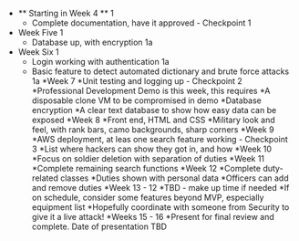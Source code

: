 * ** Starting in Week 4 ** 1
    * Complete documentation, have it approved - Checkpoint 1
* Week Five 1
    * Database up, with encryption 1a 
* Week Six 1
    * Login working with authentication 1a
    * Basic feature to detect automated dictionary and brute force attacks 1a
*Week 7
    *Unit testing and logging up - Checkpoint 2
    *Professional Development Demo is this week, this requires
        *A disposable clone VM to be compromised in demo
        *Database encryption
        *A clear text database to show how easy data can be exposed
*Week 8
    *Front end, HTML and CSS
    *Military look and feel, with rank bars, camo backgrounds, sharp corners
*Week 9
    *AWS deployment, at leas one search feature working - Checkpoint 3
    *List where hackers can show they got in, and how 
*Week 10
    *Focus on soldier deletion with separation of duties
*Week 11
    *Complete remaining search functions
*Week 12
    *Complete duty-related classes
    *Duties shown with personal data
    *Officers can add and remove duties
*Week 13 - 12 
    *TBD - make up time if needed
    *If on schedule, consider some features beyond MVP, especially equipment list
    *Hopefully coordinate with someone from Security to give it a live attack!
*Weeks 15 - 16
    *Present for final review and complete.  Date of presentation TBD
    
    
    